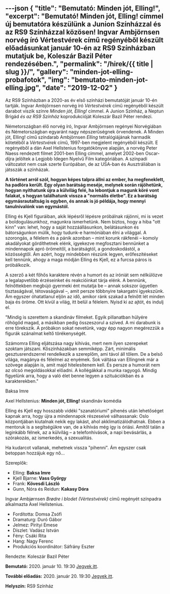 ---json
{
    "title": "Bemutató: Minden jót, Elling!",
    "excerpt": "Bemutató! Minden jót, Elling! címmel új bemutatóra készülünk a Junion Színházzal és az RS9 Színházzal közösen! Ingvar Ambjörnsen norvég író Vértestvérek című regényéből készült előadásunkat január 10-én az RS9 Színházban mutatjuk be, Koleszár Bazil Péter rendezésében.",
    "permalink": "/hirek/{{ title | slug }}/",
    "gallery": "minden-jot-elling-probafotok",
    "img": "bemutato-minden-jot-elling.jpg",
    "date": "2019-12-02"
}
---

Az RS9 Színházban a 2020-as év első színházi bemutatóját január 10-én tartják. Ingvar Ambjörnsen norvég író _Vértestvérek_ című regényéből készült darabot viszik színre _Minden jót, Elling!_ címmel. A Junion Színház, a Neptun Brigád _és az RS9 Színház_ koprodukcióját Koleszár Bazil Péter rendezi.

Németországban élő norvég író, Ingvar Ambjörnsen regényei Norvégiában és Németországban egyaránt nagy népszerűségnek örvendenek. A Minden jót, Elling! című színdarab Ambjörnsen _Elling_ tetralógiájának harmadik kötetéből a _Vértestvérek_ című, 1997-ben megjelent regényéből készült. E regényéből a dán Axel Hellstenius forgatókönyve alapján, a norvég Peter Naess rendezett filmet 2001-ben Elling címmel, amelyet 2002-ben Oscar-díjra jelöltek a Legjobb Idegen Nyelvű Film kategóriában. A színpadi változatot nem csak szerte Európában, de az USA-ban és Ausztráliában is játsszák a színházak.

**A történet arról szól, hogyan képes talpra állni az ember, ha megfeneklett, ha padlóra került. Egy olyan barátság meséje, melynek során rájöhetünk, hogyan nyithatunk újra a külvilág felé, ha lebontjuk a magunk köré vont falakat, s hogyan találhatunk vissza a "normális életbe". Ez a barátság egymásrautaltság is egyben, és annak is jó példája, hogy mennyi tanulnivalónk van egymástól.**

Elling és Kjell figuráiban, akik lépésről lépésre próbálnak rájönni, mi is vezet a boldogulásunkhoz, magunkra ismerhetünk. Nem biztos, hogy a hiba "ott kinn" van: lehet, hogy a saját hozzáállásunkon, belátásunkon és bátorságunkon múlik, hogy tudunk-e harmóniában élni a világgal. A szorongás, a félelem és a pánik azonban – mint korunk rákfenéi – komoly akadályokat gördíthetnek elénk, igyekezve megfosztani bennünket a mindennapok apró örömeitől, a barátságtól, a gondoskodástól, a közösségtől. Ám azért, hogy mindebben részünk legyen, erőfeszítéseket kell tennünk, ahogy a maga módján Elling és Kjell, ez a furcsa páros is próbálkozik.

A szerző a két főhős karaktere révén a humort és az iróniát sem nélkülözve a legalapvetőbb érzéseinket és reakcióinkat tárja elénk. A bennünk, felnőttekben megbújó gyermeki ént mutatja be – annak sokszor ügyetlen tisztaságával, tétovaságával –, amit persze többnyire takargatni igyekszünk. Ám egyszer óhatatlanul eljön az idő, amikor ránk szakad a felnőtt lét minden baja és öröme. Ott kívül a világ, itt belül a félelem. Nyisd ki az ajtót, és indulj el.

"Mindig is szerettem a skandináv filmeket. Egyik pillanatban hülyére röhögöd magad, a másikban pedig összeszorul a szíved. A mi darabunk is erre törekszik. A próbákon sokat nevetünk, vagy épp nagyon megérezzük a figurák szánalmat keltő törékenységét.

Számomra Elling eljátszása nagy kihívás, mert nem ilyen szerepeket szoktam játszani. Kőszínházakban semmiképp. Zárt, minimális gesztusrendszerrel rendelkezik a szereplőm, ami távol áll tőlem. De a belső világa, magánya és félelmei az enyémek. Sok váltása van Ellingnek már a szövege alapján is, amit majd hitelesítenem kell. És persze a humorát nem az olcsó megoldásokkal előadni. A kollégákkal a munka ragyogó. Mindig figyelünk arra, hogy a való élet benne legyen a szituációkban és a karakterekben."

Baksa Imre

Axel Hellstenius:
**Minden jót, Elling!**
skandináv komédia

Elling és Kjell egy hosszabb vidéki "szanatóriumi" pihenés után lehetőséget kapnak arra, hogy újra a mindennapok részeseivé válhassanak: Oslo központjában kiutalnak nekik egy lakást, ahol akklimatizálódhatnak. Ebben a mentoruk is a segítségükre van, de a kihívás még így is óriási. Amitől talán a leginkább félnek, az a külvilág – a telefonhívások, a napi bevásárlás, a szórakozás, az ismerkedés, a szexualitás.

Ha kudarcot vallanak, mehetnek vissza "pihenni". Ám egyszer csak betoppan hozzájuk egy nő…

Szereplők:

- Elling: **Baksa Imre**
- Kjell Bjarne: **Vass György**
- Frank: **Kövesdi László**
- Gunn, Nóra és Reidun: **Kakasy Dóra**

Ingvar Ambjørnsen _Brødre i blodet (Vértestvérek)_ című regényét színpadra alkalmazta Axel Hellstenius.

- Fordította: Domsa Zsófi
- Dramaturg: Duró Gábor
- Jelmez: Pirityi Emese
- Díszlet: Vadász István
- Fény: Csáki Rita
- Hang: Nagy Ferenc
- Produkciós koordinátor: Sáfrány Eszter

Rendezte: Koleszár Bazil Péter

**Bemutató:** 2020. január 10. 19:30 [Jegyek itt](https://rs9.jegy.hu/program/minden-jot-elling-112367).

**További előadás:** 2020. január 20. 19:30 [Jegyek itt](https://rs9.jegy.hu/program/minden-jot-elling-112367).

**Helyszín:** RS9 Színház